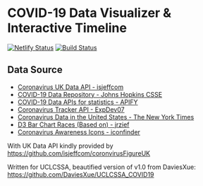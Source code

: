 # COVID-19 Data Visualizer & Interactive Timeline

[![Netlify Status](https://api.netlify.com/api/v1/badges/91994753-67d0-4843-a818-95839ac7023c/deploy-status)](https://app.netlify.com/sites/covid19-realtime/deploys)
[![Build Status](https://travis-ci.com/henryz00/COVID-19-Timeline-Data-Visualizer.svg?branch=master)](https://travis-ci.com/henryz00/COVID-19-Timeline-Data-Visualizer)




## Data Source
<ul>
    <li><a href="https://github.com/isjeffcom/coronvirusFigureUK">Coronavirus UK Data API - isjeffcom</a></li>
    <li><a href="https://github.com/CSSEGISandData/COVID-19">COVID-19 Data Repository - Johns Hopkins CSSE</a></li>
    <li><a href="https://apify.com/covid-19">COVID-19 Data APIs for statistics - APIFY</a></li>
    <li><a href="https://github.com/ExpDev07/coronavirus-tracker-api">Coronavirus Tracker API - ExpDev07</a></li>
    <li><a href="https://github.com/nytimes/covid-19-data">Coronavirus Data in the United States - The New York Times</a></li>
    <li><a href="https://gist.github.com/jrzief/70f1f8a5d066a286da3a1e699823470f">D3 Bar Chart Races (Based on) - jrzief</a></li>
    <li><a href="https://www.iconfinder.com/p/coronavirus-awareness-icons">Coronavirus Awareness Icons - iconfinder</a></li>
</ul>

With UK Data API kindly provided by https://github.com/isjeffcom/coronvirusFigureUK

Written for UCLCSSA, beautified version of v1.0 from DaviesXue: https://github.com/DaviesXue/UCLCSSA_COVID19
